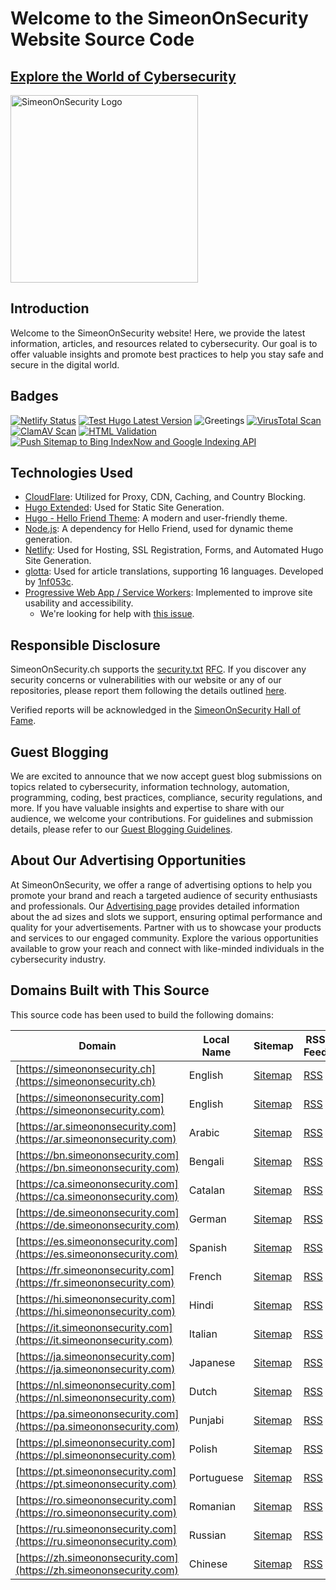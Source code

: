 # Welcome to the SimeonOnSecurity Website Source Code

<a href="https://simeononsecurity.com" target="_blank" rel="noopener noreferrer">
  <h2>Explore the World of Cybersecurity</h2>
</a>
<a href="https://simeononsecurity.com" target="_blank" rel="noopener noreferrer">
  <img src="https://simeononsecurity.com/img/banner.png" alt="SimeonOnSecurity Logo" width="300" height="300">
</a>

## Introduction

Welcome to the SimeonOnSecurity website! Here, we provide the latest information, articles, and resources related to cybersecurity. Our goal is to offer valuable insights and promote best practices to help you stay safe and secure in the digital world.

## Badges

[![Netlify Status](https://api.netlify.com/api/v1/badges/920d9bff-3d07-4c34-849b-f4f9100adb87/deploy-status)](https://app.netlify.com/sites/simeononsecurity/deploys)
[![Test Hugo Latest Version](https://github.com/simeononsecurity/simeononsecurity.ch/actions/workflows/hugo.yml/badge.svg)](https://github.com/simeononsecurity/simeononsecurity.ch/actions/workflows/hugo.yml)
![Greetings](https://github.com/simeononsecurity/simeononsecurityweb/workflows/Greetings/badge.svg)
[![VirusTotal Scan](https://github.com/simeononsecurity/simeononsecurity.ch/actions/workflows/virustotal.yml/badge.svg)](https://github.com/simeononsecurity/simeononsecurity.ch/actions/workflows/virustotal.yml)
[![ClamAV Scan](https://github.com/simeononsecurity/simeononsecurity.ch/actions/workflows/git_av_scan.yml/badge.svg)](https://github.com/simeononsecurity/simeononsecurity.ch/actions/workflows/git_av_scan.yml)
[![HTML Validation](https://github.com/simeononsecurity/simeononsecurity.ch/actions/workflows/html_verify_built.yml/badge.svg)](https://github.com/simeononsecurity/simeononsecurity.ch/actions/workflows/html_verify_built.yml)
[![Push Sitemap to Bing IndexNow and Google Indexing API](https://github.com/simeononsecurity/simeononsecurity.ch/actions/workflows/sitemap_submission.yml/badge.svg)](https://github.com/simeononsecurity/simeononsecurity.ch/actions/workflows/sitemap_submission.yml)

## Technologies Used

- [CloudFlare](https://www.cloudflare.com/): Utilized for Proxy, CDN, Caching, and Country Blocking.
- [Hugo Extended](https://gohugo.io/): Used for Static Site Generation.
- [Hugo - Hello Friend Theme](https://themes.gohugo.io/hugo-theme-hello-friend/): A modern and user-friendly theme.
- [Node.js](https://nodejs.org/en/): A dependency for Hello Friend, used for dynamic theme generation.
- [Netlify](https://www.netlify.com/): Used for Hosting, SSL Registration, Forms, and Automated Hugo Site Generation.
- [glotta](https://github.com/simeononsecurity/glotta): Used for article translations, supporting 16 languages. Developed by [1nf053c](https://github.com/1nf053c).
- [Progressive Web App / Service Workers](https://web.dev/progressive-web-apps/): Implemented to improve site usability and accessibility. 
  - We're looking for help with [this issue](https://github.com/simeononsecurity/simeononsecurity.ch/issues/487).

## Responsible Disclosure

SimeonOnSecurity.ch supports the [security.txt](https://securitytxt.org/) [RFC](https://tools.ietf.org/html/draft-foudil-securitytxt-10). If you discover any security concerns or vulnerabilities with our website or any of our repositories, please report them following the details outlined [here](https://simeononsecurity.ch/.well-known/security.txt).

Verified reports will be acknowledged in the [SimeonOnSecurity Hall of Fame](https://simeononsecurity.ch/hof).

## Guest Blogging
We are excited to announce that we now accept guest blog submissions on topics related to cybersecurity, information technology, automation, programming, coding, best practices, compliance, security regulations, and more. If you have valuable insights and expertise to share with our audience, we welcome your contributions. For guidelines and submission details, please refer to our [Guest Blogging Guidelines](https://simeononsecurity.ch/guest-posts).

## About Our Advertising Opportunities
At SimeonOnSecurity, we offer a range of advertising options to help you promote your brand and reach a targeted audience of security enthusiasts and professionals. Our [Advertising page](https://simeononsecurity.ch/advertise/) provides detailed information about the ad sizes and slots we support, ensuring optimal performance and quality for your advertisements. Partner with us to showcase your products and services to our engaged community. Explore the various opportunities available to grow your reach and connect with like-minded individuals in the cybersecurity industry.

## Domains Built with This Source

This source code has been used to build the following domains:

| Domain | Local Name | Sitemap | RSS Feed |
|--------|------------|---------|---------|
| [https://simeononsecurity.ch](https://simeononsecurity.ch) | English | [Sitemap](https://simeononsecurity.ch/sitemap.xml) | [RSS](https://simeononsecurity.ch/index.xml) |
| [https://simeononsecurity.com](https://simeononsecurity.com) | English | [Sitemap](https://simeononsecurity.com/sitemap.xml) | [RSS](https://simeononsecurity.com/index.xml) |
| [https://ar.simeononsecurity.com](https://ar.simeononsecurity.com) | Arabic | [Sitemap](https://ar.simeononsecurity.com/sitemap.xml) | [RSS](https://ar.simeononsecurity.com/index.xml) |
| [https://bn.simeononsecurity.com](https://bn.simeononsecurity.com) | Bengali | [Sitemap](https://bn.simeononsecurity.com/sitemap.xml) | [RSS](https://bn.simeononsecurity.com/index.xml) |
| [https://ca.simeononsecurity.com](https://ca.simeononsecurity.com) | Catalan | [Sitemap](https://ca.simeononsecurity.com/sitemap.xml) | [RSS](https://ca.simeononsecurity.com/index.xml) |
| [https://de.simeononsecurity.com](https://de.simeononsecurity.com) | German | [Sitemap](https://de.simeononsecurity.com/sitemap.xml) | [RSS](https://de.simeononsecurity.com/index.xml) |
| [https://es.simeononsecurity.com](https://es.simeononsecurity.com) | Spanish | [Sitemap](https://es.simeononsecurity.com/sitemap.xml) | [RSS](https://es.simeononsecurity.com/index.xml) |
| [https://fr.simeononsecurity.com](https://fr.simeononsecurity.com) | French | [Sitemap](https://fr.simeononsecurity.com/sitemap.xml) | [RSS](https://fr.simeononsecurity.com/index.xml) |
| [https://hi.simeononsecurity.com](https://hi.simeononsecurity.com) | Hindi | [Sitemap](https://hi.simeononsecurity.com/sitemap.xml) | [RSS](https://hi.simeononsecurity.com/index.xml) |
| [https://it.simeononsecurity.com](https://it.simeononsecurity.com) | Italian | [Sitemap](https://it.simeononsecurity.com/sitemap.xml) | [RSS](https://it.simeononsecurity.com/index.xml) |
| [https://ja.simeononsecurity.com](https://ja.simeononsecurity.com) | Japanese | [Sitemap](https://ja.simeononsecurity.com/sitemap.xml) | [RSS](https://ja.simeononsecurity.com/index.xml) |
| [https://nl.simeononsecurity.com](https://nl.simeononsecurity.com) | Dutch | [Sitemap](https://nl.simeononsecurity.com/sitemap.xml) | [RSS](https://nl.simeononsecurity.com/index.xml) |
| [https://pa.simeononsecurity.com](https://pa.simeononsecurity.com) | Punjabi | [Sitemap](https://pa.simeononsecurity.com/sitemap.xml) | [RSS](https://pa.simeononsecurity.com/index.xml) |
| [https://pl.simeononsecurity.com](https://pl.simeononsecurity.com) | Polish | [Sitemap](https://pl.simeononsecurity.com/sitemap.xml) | [RSS](https://pl.simeononsecurity.com/index.xml) |
| [https://pt.simeononsecurity.com](https://pt.simeononsecurity.com) | Portuguese | [Sitemap](https://pt.simeononsecurity.com/sitemap.xml) | [RSS](https://pt.simeononsecurity.com/index.xml) |
| [https://ro.simeononsecurity.com](https://ro.simeononsecurity.com) | Romanian | [Sitemap](https://ro.simeononsecurity.com/sitemap.xml) | [RSS](https://ro.simeononsecurity.com/index.xml) |
| [https://ru.simeononsecurity.com](https://ru.simeononsecurity.com) | Russian | [Sitemap](https://ru.simeononsecurity.com/sitemap.xml) | [RSS](https://ru.simeononsecurity.com/index.xml) |
| [https://zh.simeononsecurity.com](https://zh.simeononsecurity.com) | Chinese | [Sitemap](https://zh.simeononsecurity.com/sitemap.xml) | [RSS](https://zh.simeononsecurity.com/index.xml) |
